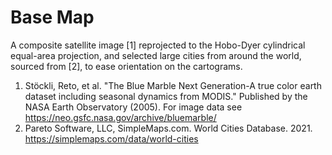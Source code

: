# Base Map

A composite satellite image [1] reprojected to the Hobo-Dyer cylindrical equal-area projection, and selected large cities from around the world, sourced from [2], to ease orientation on the cartograms.

1. Stöckli, Reto, et al. "The Blue Marble Next Generation-A true color earth dataset including seasonal dynamics from MODIS." Published by the NASA Earth Observatory (2005). For image data see https://neo.gsfc.nasa.gov/archive/bluemarble/
2. Pareto Software, LLC, SimpleMaps.com. World Cities Database. 2021. https://simplemaps.com/data/world-cities